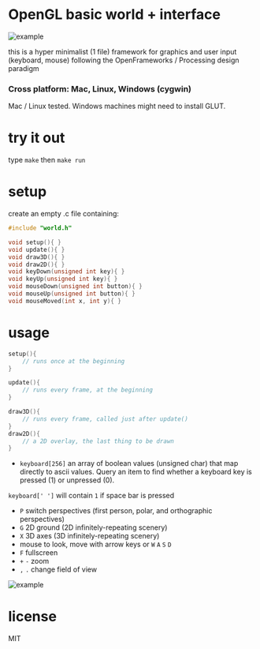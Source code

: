 # OpenGL basic world + interface

![example](https://66.media.tumblr.com/a54164176d27d4c5d888c5ee58f52318/tumblr_odgrd3iDGu1vfq168o1_500.gif)

this is a hyper minimalist (1 file) framework for graphics and user input (keyboard, mouse) following the OpenFrameworks / Processing design paradigm

### Cross platform: Mac, Linux, Windows (cygwin)

Mac / Linux tested. Windows machines might need to install GLUT.

# try it out
type `make` then `make run`

# setup

create an empty .c file containing:

```c
#include "world.h"

void setup(){ }
void update(){ }
void draw3D(){ }
void draw2D(){ }
void keyDown(unsigned int key){ }
void keyUp(unsigned int key){ }
void mouseDown(unsigned int button){ }
void mouseUp(unsigned int button){ }
void mouseMoved(int x, int y){ }
```

# usage

```c
setup(){
	// runs once at the beginning
}
```

```c
update(){
	// runs every frame, at the beginning
}
```

```c
draw3D(){
	// runs every frame, called just after update()
}
draw2D(){
	// a 2D overlay, the last thing to be drawn
}
```

* `keyboard[256]` an array of boolean values (unsigned char) that map directly to ascii values. Query an item to find whether a keyboard key is pressed (1) or unpressed (0).

`keyboard[' ']` will contain `1` if space bar is pressed

* `P` switch perspectives (first person, polar, and orthographic perspectives)
* `G` 2D ground (2D infinitely-repeating scenery)
* `X` 3D axes (3D infinitely-repeating scenery)
* mouse to look, move with arrow keys or `W` `A` `S` `D`
* `F` fullscreen
* `+` `-` zoom
* `,` `.` change field of view

![example](https://67.media.tumblr.com/62fe5fd43d7390d15ff228595090e6dd/tumblr_odgrd3iDGu1vfq168o2_500.gif)

# license
MIT
